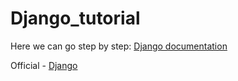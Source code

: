 # Django_tutorial

Here we can go step by step:
[Django documentation](Django.md)

Official - [Django](https://docs.djangoproject.com/)